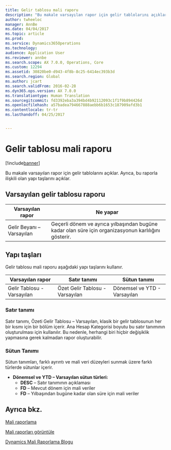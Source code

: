 ```yaml
---
title: Gelir tablosu mali raporu
description: "Bu makale varsayılan rapor için gelir tablolarını açıklar. Ayrıca, bu raporla ilişkili olan yapı taşlarını açıklar."
author: twheeloc
manager: AnnBe
ms.date: 04/04/2017
ms.topic: article
ms.prod: 
ms.service: Dynamics365Operations
ms.technology: 
audience: Application User
ms.reviewer: annbe
ms.search.scope: AX 7.0.0, Operations, Core
ms.custom: 12294
ms.assetid: 30820be0-d943-4f8b-8c25-6414ec393b3d
ms.search.region: Global
ms.author: jcart
ms.search.validFrom: 2016-02-28
ms.dyn365.ops.version: AX 7.0.0
ms.translationtype: Human Translation
ms.sourcegitcommit: fd3392eba3a394bd4b92112093c1f1f9b894426d
ms.openlocfilehash: a57badea794667888aebb6b1653c187909afd3b1
ms.contentlocale: tr-tr
ms.lasthandoff: 04/25/2017


---
```


# <a name="income-statement-financial-report"></a>Gelir tablosu mali raporu

[!include[banner](../includes/banner.md)]


Bu makale varsayılan rapor için gelir tablolarını açıklar. Ayrıca, bu raporla ilişkili olan yapı taşlarını açıklar. 

<a name="default-income-statement-report"></a>Varsayılan gelir tablosu raporu
-------------------------------

| Varsayılan rapor             | Ne yapar                                                                                              |
|----------------------------|-----------------------------------------------------------------------------------------------------------|
| Gelir Beyanı – Varsayılan | Geçerli dönem ve ayrıca yılbaşından bugüne kadar olan süre için organizasyonun karlılığını gösterir. |

## <a name="building-blocks"></a>Yapı taşları
Gelir tablosu mali raporu aşağıdaki yapı taşlarını kullanır.

| Varsayılan rapor             | Satır tanımı                     | Sütun tanımı          |
|----------------------------|------------------------------------|----------------------------|
| Gelir Tablosu - Varsayılan | Özet Gelir Tablosu - Varsayılan | Dönemsel ve YTD - Varsayılan |

### <a name="row-definition"></a>Satır tanımı

Satır tanımı, Özeti Gelir Tablosu – Varsayılan, klasik bir gelir tablosunun her bir kısmı için bir bölüm içerir. Ana Hesap Kategorisi boyutu bu satır tanımının oluşturulması için kullanılır. Bu nedenle, herhangi biri hiçbir değişiklik yapmasına gerek kalmadan rapor oluşturabilir.

### <a name="column-definition"></a>Sütun Tanımı

Sütun tanımları, farklı ayrıntı ve mali veri düzeyleri sunmak üzere farklı türlerde sütunlar içerir.

-   **Dönemsel ve YTD – Varsayılan sütun türleri:**
    -   **DESC** – Satır tanımının açıklaması
    -   **FD** – Mevcut dönem için mali veriler
    -   **FD** – Yılbaşından bugüne kadar olan süre için mali veriler

 

<a name="see-also"></a>Ayrıca bkz.
--------

[Mali raporlama](financial-reporting-getting-started.md)

[Mali raporları görüntüle](view-financial-reports.md)

[Dynamics Mali Raporlama Blogu](http://blogs.msdn.com/b/dynamics_financial_reporting/)




